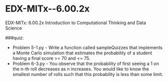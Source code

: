 EDX-MITx--6.00.2x
==================

EDX-MITx: 6.00.2x Introduction to Computational Thinking and Data Science

###quiz:
* Problem 5-1.py - Write a function called sampleQuizzes that implements a Monte Carlo simulation that estimates the probability of a student having a final score >= 70 and <= 75.
* Problem 6-3.py - You observe that the probability of first seeing a 1 on the n-th roll decreases as n increases. You would like to know the smallest number of rolls such that this probability is less than some limit.

